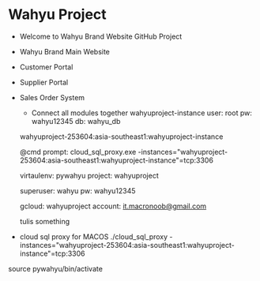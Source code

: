 # Wahyu Project

- Welcome to Wahyu Brand Website GitHub Project
- Wahyu Brand Main Website
- Customer Portal
- Supplier Portal
- Sales Order System
    - Connect all modules together
    wahyuproject-instance
    user: root
    pw: wahyu12345
    db: wahyu_db
    
    wahyuproject-253604:asia-southeast1:wahyuproject-instance
    
    @cmd prompt: 
    cloud_sql_proxy.exe -instances="wahyuproject-253604:asia-southeast1:wahyuproject-instance"=tcp:3306
    
    virtaulenv: pywahyu
    project: wahyuproject

    superuser: wahyu
    pw: wahyu12345

    gcloud: wahyuproject
    account: it.macronoob@gmail.com

    tulis something

- cloud sql proxy for MACOS
./cloud_sql_proxy -instances="wahyuproject-253604:asia-southeast1:wahyuproject-instance"=tcp:3306

source pywahyu/bin/activate